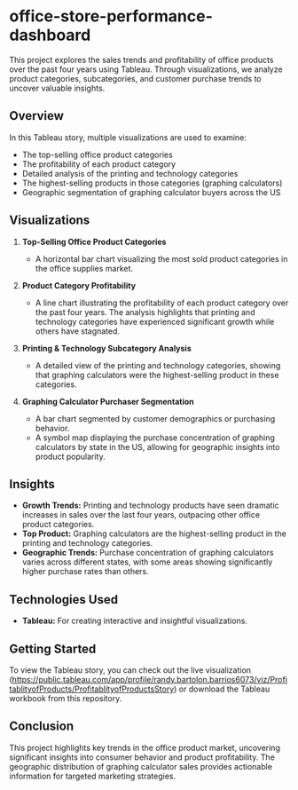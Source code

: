 # office-store-performance-dashboard

This project explores the sales trends and profitability of office products over the past four years using Tableau. Through visualizations, we analyze product categories, subcategories, and customer purchase trends to uncover valuable insights.

## Overview
In this Tableau story, multiple visualizations are used to examine:
- The top-selling office product categories
- The profitability of each product category
- Detailed analysis of the printing and technology categories
- The highest-selling products in those categories (graphing calculators)
- Geographic segmentation of graphing calculator buyers across the US

## Visualizations
1. **Top-Selling Office Product Categories**
   - A horizontal bar chart visualizing the most sold product categories in the office supplies market.

2. **Product Category Profitability**
   - A line chart illustrating the profitability of each product category over the past four years. The analysis highlights that printing and technology categories have experienced significant growth while others have stagnated.

3. **Printing & Technology Subcategory Analysis**
   - A detailed view of the printing and technology categories, showing that graphing calculators were the highest-selling product in these categories.

4. **Graphing Calculator Purchaser Segmentation**
   - A bar chart segmented by customer demographics or purchasing behavior.
   - A symbol map displaying the purchase concentration of graphing calculators by state in the US, allowing for geographic insights into product popularity.

## Insights
- **Growth Trends:** Printing and technology products have seen dramatic increases in sales over the last four years, outpacing other office product categories.
- **Top Product:** Graphing calculators are the highest-selling product in the printing and technology categories.
- **Geographic Trends:** Purchase concentration of graphing calculators varies across different states, with some areas showing significantly higher purchase rates than others.

## Technologies Used
- **Tableau:** For creating interactive and insightful visualizations.

## Getting Started
To view the Tableau story, you can check out the live visualization (https://public.tableau.com/app/profile/randy.bartolon.barrios6073/viz/ProfitablityofProducts/ProfitablityofProductsStory) or download the Tableau workbook from this repository.

## Conclusion
This project highlights key trends in the office product market, uncovering significant insights into consumer behavior and product profitability. The geographic distribution of graphing calculator sales provides actionable information for targeted marketing strategies.

